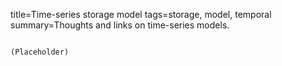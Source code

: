 title=Time-series storage model
tags=storage, model, temporal
summary=Thoughts and links on time-series models.
~~~~~~

(Placeholder)